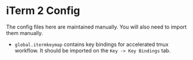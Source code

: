 iTerm 2 Config
==============

The config files here are maintained manually. You will also need to import them
manually.

-   `global.itermkeymap` contains key bindings for accelerated tmux workflow. It
    should be imported on the `Key -> Key Bindings` tab.
